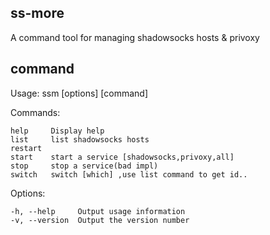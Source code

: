 ss-more
--------
A command tool for managing shadowsocks hosts & privoxy

command
---------

  Usage: ssm [options] [command]
  
  Commands:
  
    help     Display help
    list     list shadowsocks hosts
    restart  
    start    start a service [shadowsocks,privoxy,all]
    stop     stop a service(bad impl)
    switch   switch [which] ,use list command to get id..
  
  Options:
  
    -h, --help     Output usage information
    -v, --version  Output the version number
